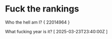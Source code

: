 # Fuck the rankings

Who the hell am I?
{ 22014964 }

What fucking year is it?
[ 2025-03-23T23:40:00Z ]
